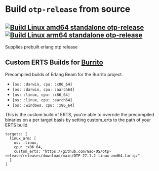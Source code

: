 # Build `otp-release` from source

[![Build Linux amd64 standalone otp-release](https://github.com/Gao-OS/otp-release/actions/workflows/build-otp-release-linux-amd64.yaml/badge.svg)](https://github.com/Gao-OS/otp-release/actions/workflows/build-otp-release-linux-amd64.yaml)
[![Build Linux arm64 standalone otp-release](https://github.com/Gao-OS/otp-release/actions/workflows/build-otp-release-linux-arm64.yaml/badge.svg)](https://github.com/Gao-OS/otp-release/actions/workflows/build-otp-release-linux-arm64.yaml)
---
Supplies prebuilt erlang otp release

## Custom ERTS Builds for [Burrito](https://github.com/burrito-elixir/burrito)

Precompiled builds of Erlang Beam for the Burrito project.

- `[os: :darwin, cpu: :x86_64]`
- `[os: :darwin, cpu: :aarch64]`
- `[os: :linux, cpu: :x86_64]`
- `[os: :linux, cpu: :aarch64]`
- `[os: :windows, cpu: :x86_64]`


This is the custom build of ERTS, you're able to override the precompiled binaries on a per target basis by setting custom_erts to the path of your ERTS build:

```elxiir
targets: [
  linux_arm: [
    os: :linux,
    cpu: :x86_64,
    custom_erts: "https://github.com/Gao-OS/otp-release/releases/download/main/OTP-27.1.2-linux-amd64.tar.gz"
  ]
]
```
